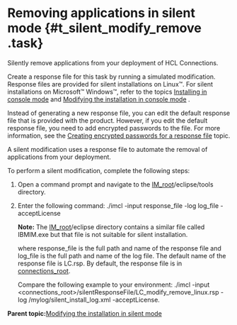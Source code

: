 # Removing applications in silent mode {#t_silent_modify_remove .task}

Silently remove applications from your deployment of HCL Connections.

Create a response file for this task by running a simulated modification. Response files are provided for silent installations on Linux™. For silent installations on Microsoft™ Windows™, refer to the topics [Installing in console mode](t_install_console-mode.md) and [Modifying the installation in console mode](t_modify_installation_console.md) .

Instead of generating a new response file, you can edit the default response file that is provided with the product. However, if you edit the default response file, you need to add encrypted passwords to the file. For more information, see the [Creating encrypted passwords for a response file](t_silent_create_encrypted_passwords.md) topic.

A silent modification uses a response file to automate the removal of applications from your deployment.

To perform a silent modification, complete the following steps:

1.  Open a command prompt and navigate to the [IM\_root](../plan/i_ovr_r_directory_conventions.md)/eclipse/tools directory.

2.  Enter the following command: ./imcl -input response\_file -log log\_file -acceptLicense

    **Note:** The [IM\_root](../plan/i_ovr_r_directory_conventions.md)/eclipse directory contains a similar file called IBMIM.exe but that file is not suitable for silent installation.

    where response\_file is the full path and name of the response file and log\_file is the full path and name of the log file. The default name of the response file is LC.rsp. By default, the response file is in [connections\_root](../plan/i_ovr_r_directory_conventions.md).

    Compare the following example to your environment: ./imcl -input <connections\_root\>/silentResponseFile/LC\_modify\_remove\_linux.rsp -log /mylog/silent\_install\_log.xml -acceptLicense.


**Parent topic:**[Modifying the installation in silent mode](../install/t_modify_installation_silent.md)


